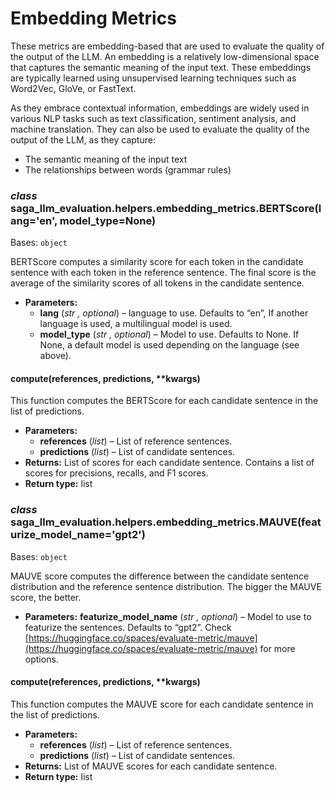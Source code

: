 # Embedding Metrics

These metrics are embedding-based that are used to evaluate the quality of the output of the LLM.
An embedding is a relatively low-dimensional space that captures the semantic meaning of the input text.
These embeddings are typically learned using unsupervised learning techniques such as Word2Vec, GloVe, or FastText.

As they embrace contextual information, embeddings are widely used in various NLP tasks such as text classification, sentiment analysis, and machine translation.
They can also be used to evaluate the quality of the output of the LLM, as they capture:

* The semantic meaning of the input text
* The relationships between words (grammar rules)

<a id="module-saga_llm_evaluation.helpers.embedding_metrics"></a>

### *class* saga_llm_evaluation.helpers.embedding_metrics.BERTScore(lang='en', model_type=None)

Bases: `object`

BERTScore computes a similarity score for each token in the candidate sentence with each
token in the reference sentence.
The final score is the average of the similarity scores of all tokens in the candidate sentence.

* **Parameters:**
  * **lang** (*str* *,* *optional*) – language to use. Defaults to “en”, If another language is used, a                 multilingual model is used.
  * **model_type** (*str* *,* *optional*) – Model to use. Defaults to None. If None, a default model is                 used depending on the language (see above).

#### compute(references, predictions, \*\*kwargs)

This function computes the BERTScore for each candidate sentence in the list of predictions.

* **Parameters:**
  * **references** (*list*) – List of reference sentences.
  * **predictions** (*list*) – List of candidate sentences.
* **Returns:**
  List of scores for each candidate sentence. Contains a list of scores for
  precisions, recalls, and F1 scores.
* **Return type:**
  list

### *class* saga_llm_evaluation.helpers.embedding_metrics.MAUVE(featurize_model_name='gpt2')

Bases: `object`

MAUVE score computes the difference between the candidate sentence distribution
and the reference sentence distribution. The bigger the MAUVE score, the better.

* **Parameters:**
  **featurize_model_name** (*str* *,* *optional*) – Model to use to featurize the sentences.            Defaults to “gpt2”. Check [https://huggingface.co/spaces/evaluate-metric/mauve](https://huggingface.co/spaces/evaluate-metric/mauve) for            more options.

#### compute(references, predictions, \*\*kwargs)

This function computes the MAUVE score for each candidate sentence in the list of predictions.

* **Parameters:**
  * **references** (*list*) – List of reference sentences.
  * **predictions** (*list*) – List of candidate sentences.
* **Returns:**
  List of MAUVE scores for each candidate sentence.
* **Return type:**
  list
